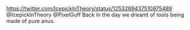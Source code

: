 https://twitter.com/IcepickInTheory/status/1253289437510975489 @IcepickInTheory @PixelGuff Back in the day we dreamt of tools being made of pure anus.